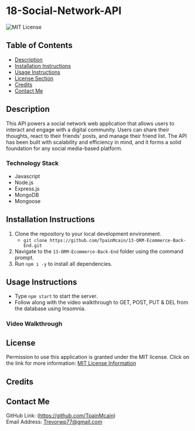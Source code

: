 # 18-Social-Network-API
![MIT License](https://img.shields.io/badge/license-MIT-important)

## Table of Contents
  - [Description](#description)
  - [Installation Instructions](#installation-instructions)
  - [Usage Instructions](#usage-instructions)
  - [License Section](#license)
  - [Credits](#credits)
  - [Contact Me](#contact-me)
  
## Description
This API powers a social network web application that allows users to interact and engage with a digital community. Users can share their thoughts, react to their friends' posts, and manage their friend list. The API has been built with scalability and efficiency in mind, and it forms a solid foundation for any social media-based platform.
### Technology Stack
* Javascript
* Node.js
* Express.js
* MongoDB
* Mongoose

## Installation Instructions
1. Clone the repository to your local development environment.
    * ```git clone https://github.com/TpainMcain/13-ORM-Ecommerce-Back-End.git```
2. Navigate to the ```13-ORM-Ecommerce-Back-End``` folder using the command prompt.
3. Run ```npm i -y``` to install all dependencies.

## Usage Instructions
*   Type ```npm start``` to start the server.
*   Follow along with the video walkthrough to GET, POST, PUT & DEL from the database using Insomnia.
### Video Walkthrough

## License
Permission to use this application is granted under the MIT license.
Click on the link for more information: [MIT License Information](https://opensource.org/licenses/MIT)

## Credits

## Contact Me
GitHub Link: (https://github.com/TpainMcain)<br>
Email Address: <Trevorwp77@gmail.com>
